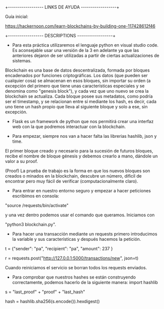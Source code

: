 +------------------ LINKS DE AYUDA ------------------+

Guía inicial:

https://hackernoon.com/learn-blockchains-by-building-one-117428612f46

+------------------ DESCRIPTIONS ------------------+

- Para esta práctica utilizaremos el lenguaje python en visual studio code. Es aconsejable usar una versión de la 3 en adelante ya que las anteriores dejaron de ser utilizadas a partir de ciertas actualizaciones de sistemas.

Blockchain es una base de datos descentralizada, formada por bloques encadenados por funciones criptográficas. Los datos (que pueden ser cualquier cosa) se almacenan en esos bloques, sin importar su orden (a excepción del primero que tiene unas características especiales y se denomina como "genesis block"), y cada vez que uno nuevo se crea la blockchain se actualiza. Cada bloque posee sus metadatos, como podría ser el timestamp, y se relacionan entre sí mediante los hash, es decir, cada uno tiene un hash propio que lleva al siguiente bloque y solo a ese, sin excepción.

- Flask es un framework de python que nos permitirá crear una interfaz web con la que podremos interactuar con la blockchain.

- Para empezar, siempre nos van a hacer falta las librerias hashlib, json y time.

El primer bloque creado y necesario para la sucesión de futuros bloques, recibe el nombre de bloque génesis y debemos crearlo a mano, dándole un valor a su proof.

(Proof) La prueba de trabajo es la forma en que los nuevos bloques son creados o minados en la blockchain, descubre un número, dificil de encontrar pero muy fácil de verificar (computacionalmente claro).

- Para entrar en nuestro entorno seguro y empezar a hacer peticiones escribimos en consola:

"source /requests/bin/activate"

y una vez dentro podemos usar el comando que queramos. Iniciamos con

"python3 blockchain.py".

- Para hacer una transacción mediante un requests primero introducimos la variable y sus características y después hacemos la petición.

t = {"sender": "pa", "recipient": "pa", "amount": 237 }

r = requests.post("http://127.0.0.1:5000/transactions/new", json=t)

Cuando reiniciamos el servicio se borran todos los requests enviados.

- Para comprobar que nuestros hashes se están construyendo correctamente, podemos hacerlo de la siguiente manera:
import hashlib

s = "last_proof" + "proof" + "last_hash"

hash = hashlib.sha256(s.encode()).hexdigest()
